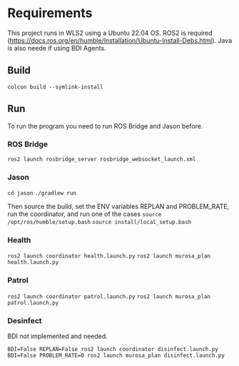 # Requirements
This project runs in WLS2 using a Ubuntu 22.04 OS. ROS2 is required (https://docs.ros.org/en/humble/Installation/Ubuntu-Install-Debs.html). Java is also neede if using BDI Agents.

## Build

```colcon build --symlink-install```

## Run

To run the program you need to run ROS Bridge and Jason before.

### ROS Bridge
```ros2 launch rosbridge_server rosbridge_websocket_launch.xml```

### Jason
```cd jason```
```./gradlew run```

Then source the build, set the ENV variables REPLAN and PROBLEM_RATE, run the coordinator, and run one of the cases
```source /opt/ros/humble/setup.bash```
```source install/local_setup.bash```

### Health
```ros2 launch coordinator health.launch.py```
```ros2 launch murosa_plan health.launch.py```

### Patrol
```ros2 launch coordinator patrol.launch.py```
```ros2 launch murosa_plan patrol.launch.py```

### Desinfect
BDI not implemented and needed.

```BDI=False REPLAN=False ros2 launch coordinator disinfect.launch.py```
```BDI=False PROBLEM_RATE=0 ros2 launch murosa_plan disinfect.launch.py```
